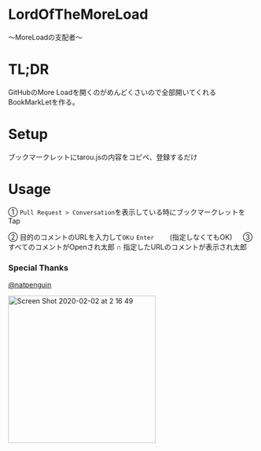 # LordOfTheMoreLoad
〜MoreLoadの支配者〜

# TL;DR
GitHubのMore Loadを開くのがめんどくさいので全部開いてくれるBookMarkLetを作る。

# Setup
ブックマークレットにtarou.jsの内容をコピペ、登録するだけ

# Usage
① `Pull Request > Conversation`を表示している時にブックマークレットをTap

② 目的のコメントのURLを入力して`OK`∪ `Enter`
　　(指定しなくてもOK)
　
③ すべてのコメントがOpenされ太郎 ∩ 指定したURLのコメントが表示され太郎


### Special Thanks
[@natpenguin](https://github.com/natpenguin)  

<img width="300" alt="Screen Shot 2020-02-02 at 2 16 49" src="https://user-images.githubusercontent.com/14083051/73596057-50077900-4562-11ea-991f-d1d2e05b05b1.png">
